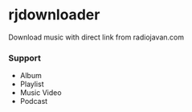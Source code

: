 # rjdownloader
Download music with direct link from radiojavan.com

### Support
- Album
- Playlist
- Music Video
- Podcast
